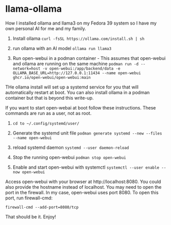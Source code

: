 # llama-ollama
How I installed ollama and llama3 on my Fedora 39 system so I have my own personal AI for me and my family.

1. Install ollama
   ```curl -fsSL https://ollama.com/install.sh | sh```

2. run ollama with an AI model
   ```ollama run llama3```

3. Run open-webui in a podman container - This assumes that open-webui and ollama are running on the same machine
   ```podman run -d --network=host -v open-webui:/app/backend/data -e OLLAMA_BASE_URL=http://127.0.0.1:11434 --name open-webui ghcr.io/open-webui/open-webui:main```

THe ollama install will set up a systemd service for you that will automatically restart at boot.  You can also install ollama in a podman container but that is beyond this write-up.

If you want to start open-webai at boot follow these instructions.  These commands are run as a user, not as root.
1. ```cd to ~/.config/systemd/user/```
2. Generate the systemd unit file
   ```podman generate systemd --new --files --name open-webui```

3. reload systemd daemon
   ```systemd --user daemon-reload```

4. Stop the running open-webui
   ```podman stop open-webui```

5. Enable and start open-webui with systemctl
   ```systemctl --user enable --now open-webui```

Access open-webui with your browser at http://localhost:8080.  You could also provide the hostname instead of localhost.
You may need to open the port in the firewall.  In my case, open-webui uses port 8080.  To open this port, run firewall-cmd:

```firewall-cmd --add-port=8080/tcp```

That should be it.  Enjoy!
